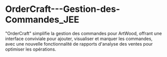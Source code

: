 # OrderCraft---Gestion-des-Commandes_JEE
"OrderCraft" simplifie la gestion des commandes pour ArtWood, offrant une interface conviviale pour ajouter, visualiser et marquer les commandes, avec une nouvelle fonctionnalité de rapports d'analyse des ventes pour optimiser les opérations.
